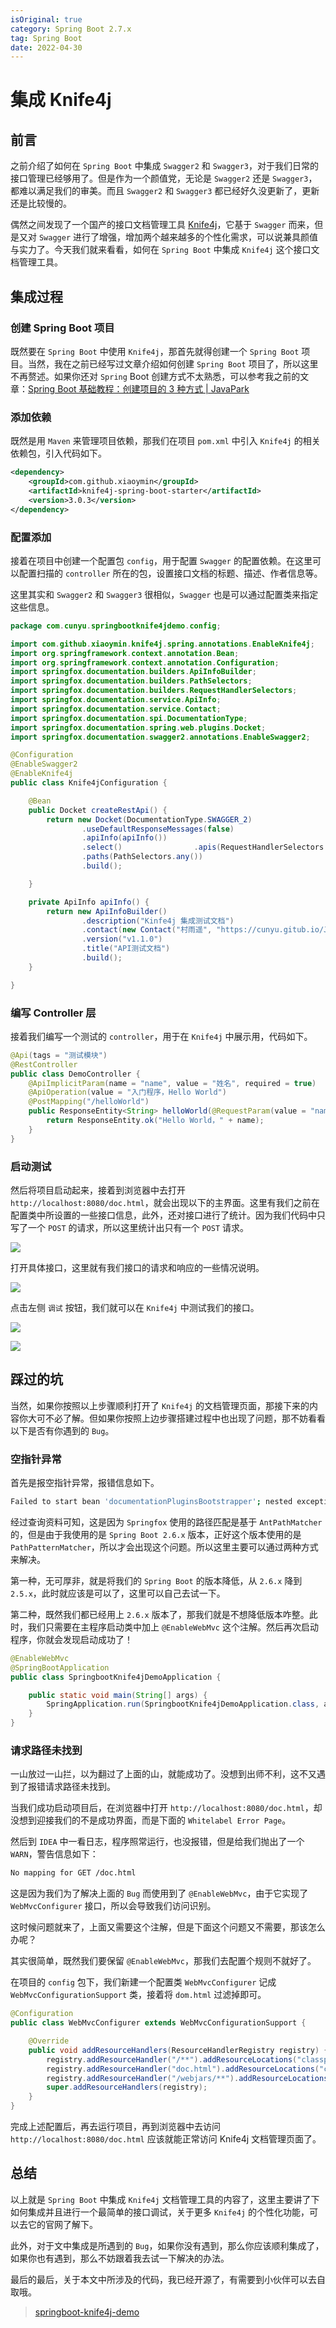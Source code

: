 ```yaml
---
isOriginal: true
category: Spring Boot 2.7.x
tag: Spring Boot
date: 2022-04-30
---
```


# 集成 Knife4j

## 前言

之前介绍了如何在 `Spring Boot` 中集成 `Swagger2` 和 `Swagger3`，对于我们日常的接口管理已经够用了。但是作为一个颜值党，无论是 `Swagger2` 还是 `Swagger3`，都难以满足我们的审美。而且 `Swagger2` 和 `Swagger3` 都已经好久没更新了，更新还是比较慢的。

偶然之间发现了一个国产的接口文档管理工具 [Knife4j](https://doc.xiaominfo.com/knife4j/)，它基于 `Swagger` 而来，但是又对 `Swagger` 进行了增强，增加两个越来越多的个性化需求，可以说兼具颜值与实力了。今天我们就来看看，如何在 `Spring Boot` 中集成 `Knife4j` 这个接口文档管理工具。

## 集成过程

### 创建 Spring Boot 项目

既然要在 `Spring Boot` 中使用 `Knife4j`，那首先就得创建一个 `Spring Boot` 项目。当然，我在之前已经写过文章介绍如何创建 `Spring Boot` 项目了，所以这里不再赘述。如果你还对 `Spring` Boot 创建方式不太熟悉，可以参考我之前的文章：[Spring Boot 基础教程：创建项目的 3 种方式 | JavaPark](https://cunyu1943.github.io/JavaPark/java/spring-boot/the-methods-to-create-springboot-project.html)

### 添加依赖

既然是用 `Maven` 来管理项目依赖，那我们在项目 `pom.xml` 中引入 `Knife4j` 的相关依赖包，引入代码如下。

```xml
<dependency>
    <groupId>com.github.xiaoymin</groupId>
    <artifactId>knife4j-spring-boot-starter</artifactId>
    <version>3.0.3</version>
</dependency>
```

### 配置添加

接着在项目中创建一个配置包 `config`，用于配置 `Swagger` 的配置依赖。在这里可以配置扫描的 `controller` 所在的包，设置接口文档的标题、描述、作者信息等。

这里其实和 `Swagger2` 和 `Swagger3` 很相似，`Swagger` 也是可以通过配置类来指定这些信息。

```java
package com.cunyu.springbootknife4jdemo.config;

import com.github.xiaoymin.knife4j.spring.annotations.EnableKnife4j;
import org.springframework.context.annotation.Bean;
import org.springframework.context.annotation.Configuration;
import springfox.documentation.builders.ApiInfoBuilder;
import springfox.documentation.builders.PathSelectors;
import springfox.documentation.builders.RequestHandlerSelectors;
import springfox.documentation.service.ApiInfo;
import springfox.documentation.service.Contact;
import springfox.documentation.spi.DocumentationType;
import springfox.documentation.spring.web.plugins.Docket;
import springfox.documentation.swagger2.annotations.EnableSwagger2;

@Configuration
@EnableSwagger2
@EnableKnife4j
public class Knife4jConfiguration {

    @Bean
    public Docket createRestApi() {
        return new Docket(DocumentationType.SWAGGER_2)
                .useDefaultResponseMessages(false)
                .apiInfo(apiInfo())
                .select()                .apis(RequestHandlerSelectors.basePackage("com.cunyu.springbootknife4jdemo.controller"))
                .paths(PathSelectors.any())
                .build();

    }

    private ApiInfo apiInfo() {
        return new ApiInfoBuilder()
                .description("Kinfe4j 集成测试文档")
                .contact(new Contact("村雨遥", "https://cunyu.gitub.io/JavaPark", "747731461@qq.com"))
                .version("v1.1.0")
                .title("API测试文档")
                .build();
    }

}

```

### 编写 Controller 层

接着我们编写一个测试的 `controller`，用于在 `Knife4j` 中展示用，代码如下。

```java
@Api(tags = "测试模块")
@RestController
public class DemoController {
    @ApiImplicitParam(name = "name", value = "姓名", required = true)
    @ApiOperation(value = "入门程序，Hello World")
    @PostMapping("/helloWorld")
    public ResponseEntity<String> helloWorld(@RequestParam(value = "name") String name) {
        return ResponseEntity.ok("Hello World，" + name);
    }
}
```

### 启动测试

然后将项目启动起来，接着到浏览器中去打开 `http://localhost:8080/doc.html`，就会出现以下的主界面。这里有我们之前在配置类中所设置的一些接口信息，此外，还对接口进行了统计。因为我们代码中只写了一个 `POST` 的请求，所以这里统计出只有一个 `POST` 请求。

![](assets/20220430-knife4j/8b6f5004e1f91d1abcffbb8b4d380b2e-20240205215323505.webp)

打开具体接口，这里就有我们接口的请求和响应的一些情况说明。

![](assets/20220430-knife4j/3365c280ea9b48d4fde5b80e3d0847bb-20240205215323532.webp)

点击左侧 `调试` 按钮，我们就可以在 `Knife4j` 中测试我们的接口。

![](assets/20220430-knife4j/cf1fa1440de711f1e1788c5897d31808-20240205215323517.webp)

![](assets/20220430-knife4j/10ee44265c16148cbed2a8a34a676f6a-20240205215323531.webp)

## 踩过的坑

当然，如果你按照以上步骤顺利打开了 `Knife4j` 的文档管理页面，那接下来的内容你大可不必了解。但如果你按照上边步骤搭建过程中也出现了问题，那不妨看看以下是否有你遇到的 `Bug`。

### 空指针异常

首先是报空指针异常，报错信息如下。

```sh
Failed to start bean 'documentationPluginsBootstrapper'; nested exception is java.lang.NullPointerException
```

经过查询资料可知，这是因为 `Springfox` 使用的路径匹配是基于 `AntPathMatcher` 的，但是由于我使用的是 `Spring Boot 2.6.x` 版本，正好这个版本使用的是 `PathPatternMatcher`，所以才会出现这个问题。所以这里主要可以通过两种方式来解决。

第一种，无可厚非，就是将我们的 `Spring Boot` 的版本降低，从 `2.6.x` 降到 `2.5.x`，此时就应该是可以了，这里可以自己去试一下。

第二种，既然我们都已经用上 `2.6.x` 版本了，那我们就是不想降低版本咋整。此时，我们只需要在主程序启动类中加上 `@EnableWebMvc` 这个注解。然后再次启动程序，你就会发现启动成功了！

```java
@EnableWebMvc
@SpringBootApplication
public class SpringbootKnife4jDemoApplication {

    public static void main(String[] args) {
        SpringApplication.run(SpringbootKnife4jDemoApplication.class, args);
    }
}
```

### 请求路径未找到

一山放过一山拦，以为翻过了上面的山，就能成功了。没想到出师不利，这不又遇到了报错请求路径未找到。

当我们成功启动项目后，在浏览器中打开 `http://localhost:8080/doc.html`，却没想到迎接我们的不是成功界面，而是下面的 `Whitelabel Error Page`。

然后到 `IDEA` 中一看日志，程序照常运行，也没报错，但是给我们抛出了一个 `WARN`，警告信息如下：

```sh
No mapping for GET /doc.html
```

这是因为我们为了解决上面的 `Bug` 而使用到了 `@EnableWebMvc`，由于它实现了 `WebMvcConfigurer` 接口，所以会导致我们访问识别。

这时候问题就来了，上面又需要这个注解，但是下面这个问题又不需要，那该怎么办呢？

其实很简单，既然我们要保留 `@EnableWebMvc`，那我们去配置个规则不就好了。

在项目的 `config` 包下，我们新建一个配置类 `WebMvcConfigurer` 记成 `WebMvcConfigurationSupport` 类，接着将 `dom.html` 过滤掉即可。

```java
@Configuration
public class WebMvcConfigurer extends WebMvcConfigurationSupport {

    @Override
    public void addResourceHandlers(ResourceHandlerRegistry registry) {
        registry.addResourceHandler("/**").addResourceLocations("classpath:/static/");
        registry.addResourceHandler("doc.html").addResourceLocations("classpath:/META-INF/resources/");
        registry.addResourceHandler("/webjars/**").addResourceLocations("classpath:/META-INF/resources/webjars/");
        super.addResourceHandlers(registry);
    }
}
```

完成上述配置后，再去运行项目，再到浏览器中去访问 `http://localhost:8080/doc.html` 应该就能正常访问 Knife4j 文档管理页面了。

## 总结

以上就是 `Spring Boot` 中集成 `Knife4j` 文档管理工具的内容了，这里主要讲了下如何集成并且进行一个最简单的接口调试，关于更多 `Knife4j` 的个性化功能，可以去它的官网了解下。

此外，对于文中集成是所遇到的 `Bug`，如果你没有遇到，那么你应该顺利集成了，如果你也有遇到，那么不妨跟着我去试一下解决的办法。

最后的最后，关于本文中所涉及的代码，我已经开源了，有需要到小伙伴可以去自取哦。

>   [springboot-knife4j-demo](https://github.com/cunyu1943/java-learning-demos/tree/main/springboot-knife4j-demo)